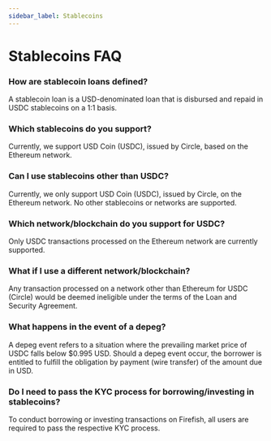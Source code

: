 ```yaml
---
sidebar_label: Stablecoins
---
```


# Stablecoins FAQ

### How are stablecoin loans defined?

A stablecoin loan is a USD-denominated loan that is disbursed and repaid in USDC stablecoins on a 1:1 basis.

### Which stablecoins do you support?

Currently, we support USD Coin (USDC), issued by Circle, based on the Ethereum network.

### Can I use stablecoins other than USDC?

Currently, we only support USD Coin (USDC), issued by Circle, on the Ethereum network. No other stablecoins or networks are supported.

### Which network/blockchain do you support for USDC?

Only USDC transactions processed on the Ethereum network are currently supported.

### What if I use a different network/blockchain?

Any transaction processed on a network other than Ethereum for USDC (Circle) would be deemed ineligible under the terms of the Loan and Security Agreement.

### What happens in the event of a depeg?

A depeg event refers to a situation where the prevailing market price of USDC falls below $0.995 USD. Should a depeg event occur, the borrower is entitled to fulfill the obligation by payment (wire transfer) of the amount due in USD.

### Do I need to pass the KYC process for borrowing/investing in stablecoins?

To conduct borrowing or investing transactions on Firefish, all users are required to pass the respective KYC process.